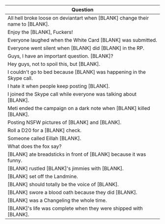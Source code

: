 Question |
--- |
All hell broke loose on deviantart when [BLANK] change their name to [BLANK]. |
Enjoy the [BLANK], Fuckers! |
Everyone laughed when the White Card [BLANK] was submitted. |
Everyone went silent when [BLANK] did [BLANK] in the RP. |
Guys, I have an important question. [BLANK]? |
Hey guys, not to spoil this, but [BLANK]. |
I couldn't go to bed because [BLANK] was happening in the Skype call. |
I hate it when people keep posting [BLANK]. |
I joined the Skype call while everyone was talking about [BLANK]. |
Meti ended the campaign on a dark note when [BLANK] killed [BLANK]. |
Posting NSFW pictures of [BLANK] and [BLANK]. |
Roll a D20 for a [BLANK] check. |
Someone called Eillah [BLANK]. |
What does the fox say? |
[BLANK] ate breadsticks in front of [BLANK] because it was funny. |
[BLANK] rustled [BLANK]'s jimmies with [BLANK]. |
[BLANK] set off the Landmine. |
[BLANK] should totally be the voice of [BLANK]. |
[BLANK] swore a blood oath because they did [BLANK]. |
[BLANK] was a Changeling the whole time. |
[BLANK]'s life was complete when they were shipped with [BLANK]. |
